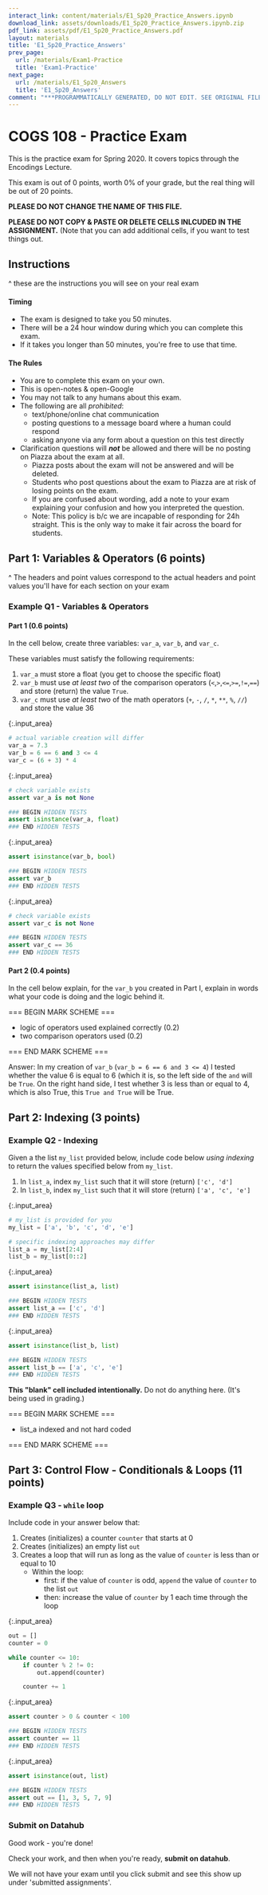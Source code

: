 ```yaml
---
interact_link: content/materials/E1_Sp20_Practice_Answers.ipynb
download_link: assets/downloads/E1_Sp20_Practice_Answers.ipynb.zip
pdf_link: assets/pdf/E1_Sp20_Practice_Answers.pdf
layout: materials
title: 'E1_Sp20_Practice_Answers'
prev_page:
  url: /materials/Exam1-Practice
  title: 'Exam1-Practice'
next_page:
  url: /materials/E1_Sp20_Answers
  title: 'E1_Sp20_Answers'
comment: "***PROGRAMMATICALLY GENERATED, DO NOT EDIT. SEE ORIGINAL FILES IN /content***"
---
```

# COGS 108 - Practice Exam

This is the practice exam for Spring 2020. It covers topics through the Encodings Lecture.

This exam is out of 0 points, worth 0% of your grade, but the real thing will be out of 20 points.

**PLEASE DO NOT CHANGE THE NAME OF THIS FILE.**

**PLEASE DO NOT COPY & PASTE OR DELETE CELLS INLCUDED IN THE ASSIGNMENT.** (Note that you can add additional cells, if you want to test things out.

## Instructions
^ these are the instructions you will see on your real exam

#### Timing
- The exam is designed to take you 50 minutes.
- There will be a 24 hour window during which you can complete this exam.
- If it takes you longer than 50 minutes, you're free to use that time.

#### The Rules
- You are to complete this exam on your own.
- This is open-notes & open-Google
- You may not talk to any humans about this exam. 
- The following are all *prohibited*:
    - text/phone/online chat communication
    - posting questions to a message board where a human could respond
    - asking anyone via any form about a question on this test directly
- Clarification questions will ***not*** be allowed and there will be no posting on Piazza about the exam at all. 
    - Piazza posts about the exam will not be answered and will be deleted. 
    - Students who post questions about the exam to Piazza are at risk of losing points on the exam.
    - If you are confused about wording, add a note to your exam explaining your confusion and how you interpreted the question. 
    - Note: This policy is b/c we are incapable of responding for 24h straight. This is the only way to make it fair across the board for students.

## Part 1: Variables & Operators (6 points)
^ The headers and point values correspond to the actual headers and point values you'll have for each section on your exam

### Example Q1 - Variables & Operators

#### Part 1 (0.6 points)

In the cell below, create three variables: `var_a`, `var_b`, and `var_c`.

These variables must satisfy the following requirements:

1. `var_a` must store a float (you get to choose the specific float)
2. `var_b` must use *at least two* of the comparison operators (`<`,`>`,`<=`,`>=`,`!=`,`==`) and store (return) the value `True`. 
3. `var_c` must use *at least two* of the math operators (`+`, `-`, `/`, `*`, `**`, `%`, `//`) and store the value 36



{:.input_area}
```python
# actual variable creation will differ
var_a = 7.3
var_b = 6 == 6 and 3 <= 4
var_c = (6 + 3) * 4
```




{:.input_area}
```python
# check variable exists
assert var_a is not None

### BEGIN HIDDEN TESTS
assert isinstance(var_a, float)
### END HIDDEN TESTS
```




{:.input_area}
```python
assert isinstance(var_b, bool)

### BEGIN HIDDEN TESTS
assert var_b 
### END HIDDEN TESTS
```




{:.input_area}
```python
# check variable exists
assert var_c is not None

### BEGIN HIDDEN TESTS
assert var_c == 36
### END HIDDEN TESTS
```


#### Part 2 (0.4 points)

In the cell below explain, for the `var_b` you created in Part I, explain in words what your code is doing and the logic behind it. 

=== BEGIN MARK SCHEME ===

- logic of operators used explained correctly (0.2)
- two comparison operators used (0.2)

=== END MARK SCHEME ===


Answer: In my creation of `var_b` (`var_b = 6 == 6 and 3 <= 4`) I tested whether the value 6 is equal to 6 (which it is, so the left side of the `and` will be `True`. On the right hand side, I test whether 3 is less than or equal to 4, which is also True, this `True and True` will be True.


## Part 2: Indexing  (3 points)

### Example Q2 - Indexing

Given a the list `my_list` provided below, include code below *using indexing* to return the values specified below from `my_list`.


1. In `list_a`, index `my_list` such that it will store (return) `['c', 'd']`
2. In `list_b`, index `my_list` such that it will store (return) `['a', 'c', 'e']`



{:.input_area}
```python
# my_list is provided for you
my_list = ['a', 'b', 'c', 'd', 'e']

# specific indexing approaches may differ
list_a = my_list[2:4]
list_b = my_list[0::2]
```




{:.input_area}
```python
assert isinstance(list_a, list)

### BEGIN HIDDEN TESTS
assert list_a == ['c', 'd']
### END HIDDEN TESTS
```




{:.input_area}
```python
assert isinstance(list_b, list)

### BEGIN HIDDEN TESTS
assert list_b == ['a', 'c', 'e']
### END HIDDEN TESTS
```


**This "blank" cell included intentionally.** Do not do anything here. (It's being used in grading.)


=== BEGIN MARK SCHEME ===

- list_a indexed and not hard coded

=== END MARK SCHEME ===


## Part 3: Control Flow - Conditionals & Loops  (11 points)

### Example Q3 - `while` loop

Include code in your answer below that:

1. Creates (initializes) a counter `counter` that starts at 0
2. Creates (initializes) an empty list `out`
3. Creates a loop that will run as long as the value of `counter` is less than or equal to 10
    - Within the loop:
        - first: if the value of `counter` is odd, `append` the value of `counter` to the list `out`
        - then: increase the value of `counter` by 1 each time through the loop 



{:.input_area}
```python
out = []
counter = 0 

while counter <= 10: 
    if counter % 2 != 0:
        out.append(counter)

    counter += 1

```




{:.input_area}
```python
assert counter > 0 & counter < 100

### BEGIN HIDDEN TESTS
assert counter == 11
### END HIDDEN TESTS
```




{:.input_area}
```python
assert isinstance(out, list)

### BEGIN HIDDEN TESTS
assert out == [1, 3, 5, 7, 9]
### END HIDDEN TESTS
```


### Submit on Datahub

Good work - you're done!

Check your work, and then when you're ready, **submit on datahub**.

We will not have your exam until you click submit and see this show up under 'submitted assignments'.
